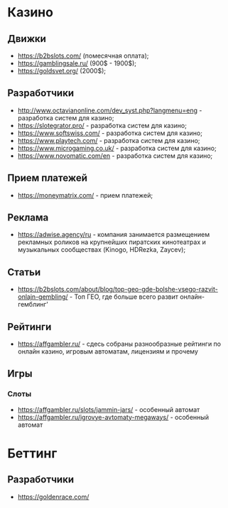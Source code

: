 # Казино

## Движки

- https://b2bslots.com/  (помесячная оплата);
- https://gamblingsale.ru/ (900$ - 1900$); 
- https://goldsvet.org/ (2000$);

## Разработчики

- http://www.octavianonline.com/dev_syst.php?langmenu=eng - разработка систем для казино;
- https://slotegrator.pro/ - разработка систем для казино;
- https://www.softswiss.com/ - разработка систем для казино;
- https://www.playtech.com/ - разработка систем для казино;
- https://www.microgaming.co.uk/ - разработка систем для казино;
- https://www.novomatic.com/en - разработка систем для казино;

## Прием платежей

- https://moneymatrix.com/ - прием платежей;

## Реклама

- https://adwise.agency/ru - компания занимается размещением рекламных роликов на крупнейших пиратских кинотеатрах и музыкальных сообществах (Kinogo, HDRezka, Zaycev);

## Статьи

- https://b2bslots.com/about/blog/top-geo-gde-bolshe-vsego-razvit-onlajn-gembling/ - Топ ГЕО, где больше всего развит онлайн-гемблинг'

## Рейтинги

- https://affgambler.ru/ - сдесь собраны разнообразные рейтинги по онлайн казино, игровым автоматам, лицензиям и прочему

## Игры

### Слоты

- https://affgambler.ru/slots/jammin-jars/ - особенный автомат
- https://affgambler.ru/igrovye-avtomaty-megaways/ - особенный автомат

# Беттинг

## Разработчики

- https://goldenrace.com/
